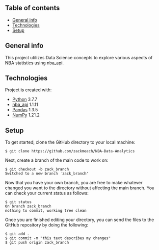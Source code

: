 ## Table of contents
* [General info](#general-info)
* [Technologies](#technologies)
* [Setup](#setup)

## General info
This project utilizes Data Science concepts to explore various aspects of NBA statistics using nba_api.
	
## Technologies
Project is created with:
* [Python](https://www.python.org/) 3.7.7
* [nba_api](https://github.com/swar/nba_api) 1.1.11
* [Pandas](https://pandas.pydata.org/) 1.3.5
* [NumPy](https://numpy.org/) 1.21.2
	
## Setup
To get started, clone the GitHub directory to your local machine:
```
$ git clone https://github.com/zackmeach/NBA-Data-Analytics
```
Next, create a branch of the main code to work on:
```
$ git checkout -b zack_branch
Switched to a new branch 'zack_branch'
```
Now that you have your own branch, you are free to make whatever changed you want to the directory without affecting the main branch. You can check your current status as follows:
```
$ git status
On branch zack_branch
nothing to commit, working tree clean
```
Once you are finished editing your directory, you can send the files to the GitHub repository by doing the following:
```
$ git add .
$ git commit -m "this text describes my changes"
$ git push origin zack_branch
```
